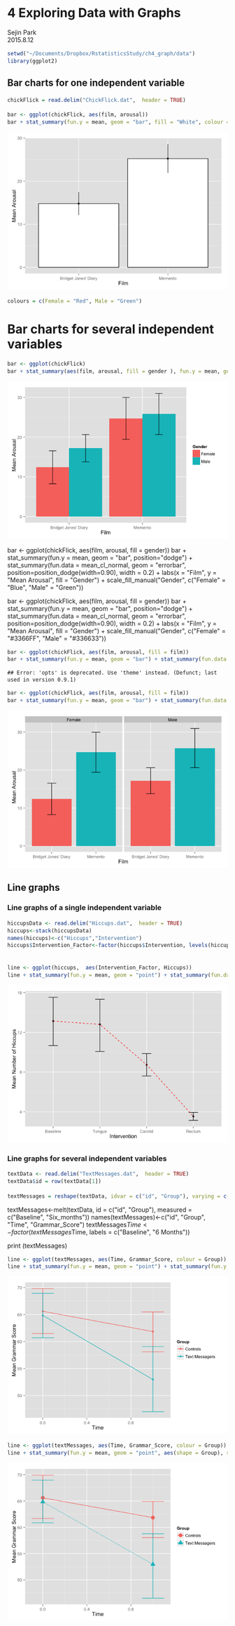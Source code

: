 # 4 Exploring Data with Graphs
Sejin Park  
2015.8.12  




```r
setwd("~/Documents/Dropbox/RstatisticsStudy/ch4_graph/data")
library(ggplot2)
```

## Bar charts for one independent variable

```r
chickFlick = read.delim("ChickFlick.dat",  header = TRUE)

bar <- ggplot(chickFlick, aes(film, arousal))
bar + stat_summary(fun.y = mean, geom = "bar", fill = "White", colour = "Black") + stat_summary(fun.data = mean_cl_normal, geom = "pointrange") + labs(x = "Film", y = "Mean Arousal") 
```

![](ch4_part2_files/figure-html/boxplot-1.png) 

```r
colours = c(Female = "Red", Male = "Green")
```


# Bar charts for several independent variables 


```r
bar <- ggplot(chickFlick)
bar + stat_summary(aes(film, arousal, fill = gender ), fun.y = mean, geom = "bar", position="dodge") + stat_summary(aes(film, arousal, fill = gender ), fun.data = mean_cl_normal, geom = "errorbar", position=position_dodge(width=0.90), width = 0.2) + labs(x = "Film", y = "Mean Arousal", fill = "Gender")
```

![](ch4_part2_files/figure-html/unnamed-chunk-2-1.png) 

bar <- ggplot(chickFlick, aes(film, arousal, fill = gender))
bar + stat_summary(fun.y = mean, geom = "bar", position="dodge") + stat_summary(fun.data = mean_cl_normal, geom = "errorbar", position=position_dodge(width=0.90), width = 0.2) + labs(x = "Film", y = "Mean Arousal", fill = "Gender") + scale_fill_manual("Gender", c("Female" = "Blue", "Male" = "Green"))

bar <- ggplot(chickFlick, aes(film, arousal, fill = gender))
bar + stat_summary(fun.y = mean, geom = "bar", position="dodge") + stat_summary(fun.data = mean_cl_normal, geom = "errorbar", position=position_dodge(width=0.90), width = 0.2) + labs(x = "Film", y = "Mean Arousal", fill = "Gender") + scale_fill_manual("Gender", c("Female" = "#3366FF", "Male" = "#336633"))


```r
bar <- ggplot(chickFlick, aes(film, arousal, fill = film))
bar + stat_summary(fun.y = mean, geom = "bar") + stat_summary(fun.data = mean_cl_normal, geom = "errorbar", width = 0.2) + facet_wrap(~gender) + labs(x = "Film", y = "Mean Arousal") + opts(legend.position="none")
```

```
## Error: 'opts' is deprecated. Use 'theme' instead. (Defunct; last used in version 0.9.1)
```

```r
bar <- ggplot(chickFlick, aes(film, arousal, fill = film))
bar + stat_summary(fun.y = mean, geom = "bar") + stat_summary(fun.data = mean_cl_normal, geom = "errorbar", width = 0.2) + facet_wrap(~gender) + labs(x = "Film", y = "Mean Arousal") + theme(legend.position="none")
```

![](ch4_part2_files/figure-html/unnamed-chunk-3-1.png) 


## Line graphs

### Line graphs of a single independent variable

```r
hiccupsData <- read.delim("Hiccups.dat",  header = TRUE)
hiccups<-stack(hiccupsData)
names(hiccups)<-c("Hiccups","Intervention")
hiccups$Intervention_Factor<-factor(hiccups$Intervention, levels(hiccups$Intervention)[c(1, 4, 2, 3)])


line <- ggplot(hiccups,  aes(Intervention_Factor, Hiccups))
line + stat_summary(fun.y = mean, geom = "point") + stat_summary(fun.data = mean_cl_boot, geom = "errorbar", width = 0.2) + labs(x = "Intervention", y = "Mean Number of Hiccups") + stat_summary(fun.y = mean, geom = "line", aes(group=1),colour = "Red", linetype = "dashed")
```

![](ch4_part2_files/figure-html/unnamed-chunk-4-1.png) 

### Line graphs for several independent variables 


```r
textData <- read.delim("TextMessages.dat",  header = TRUE)
textData$id = row(textData[1])

textMessages = reshape(textData, idvar = c("id", "Group"), varying = c("Baseline", "Six_months"), v.names = "Grammar_Score", timevar = "Time", times = c(0:1), direction = "long")
```
textMessages<-melt(textData, id = c("id", "Group"), measured = c("Baseline", "Six_months"))
names(textMessages)<-c("id", "Group", "Time", "Grammar_Score")
textMessages$Time<-factor(textMessages$Time, labels = c("Baseline", "6 Months"))

print (textMessages)


```r
line <- ggplot(textMessages, aes(Time, Grammar_Score, colour = Group))
line + stat_summary(fun.y = mean, geom = "point") + stat_summary(fun.y = mean, geom = "line", aes(group= Group)) + stat_summary(fun.data = mean_cl_boot, geom = "errorbar", width = 0.2) + labs(x = "Time", y = "Mean Grammar Score", colour = "Group") 
```

![](ch4_part2_files/figure-html/unnamed-chunk-6-1.png) 

```r
line <- ggplot(textMessages, aes(Time, Grammar_Score, colour = Group))
line + stat_summary(fun.y = mean, geom = "point", aes(shape = Group), size = 4) + stat_summary(fun.y = mean, geom = "line", aes(group= Group, linetype = Group)) + stat_summary(fun.data = mean_cl_boot, geom = "errorbar", width = 0.2) + labs(x = "Time", y = "Mean Grammar Score", colour = "Group") 
```

![](ch4_part2_files/figure-html/unnamed-chunk-6-2.png) 

